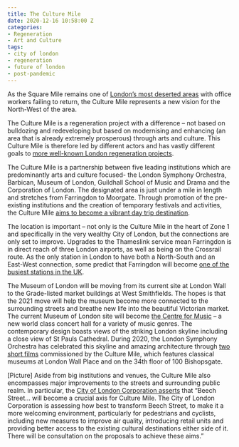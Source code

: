 ```yaml
---
title: The Culture Mile
date: 2020-12-16 10:58:00 Z
categories:
- Regeneration
- Art and Culture
tags:
- city of london
- regeneration
- future of london
- post-pandemic
---
```


As the Square Mile remains one of [London’s most deserted areas](https://www.insiderlondon.com/blog/the-future-of-londons-business-districts/) with office workers failing to return, the Culture Mile represents a new vision for the North-West of the area.

The Culture Mile is a regeneration project with a difference – not based on bulldozing and redeveloping but based on modernising and enhancing (an area that is already extremely prosperous) through arts and culture. This Culture Mile is therefore led by different actors and has vastly different goals to [more well-known London regeneration projects](https://www.insiderlondon.com/london/educational-tours/kings-cross-regeneration/).

The Culture Mile is a partnership between five leading institutions which are predominantly arts and culture focused- the London Symphony Orchestra, Barbican, Museum of London, Guildhall School of Music and Drama and the Corporation of London. The designated area is just under a mile in length and stretches from Farringdon to Moorgate. Through promotion of the pre-existing institutions and the creation of temporary festivals and activities, the Culture Mile [aims to become a vibrant day trip destination](https://www.culturemile.london/visit).

The location is important – not only is the Culture Mile in the heart of Zone 1 and specifically in the very wealthy City of London, but the connections are only set to improve. Upgrades to the Thameslink service mean Farringdon is in direct reach of three London airports, as well as being on the Crossrail route. As the only station in London to have both a North-South and an East-West connection, some predict that Farringdon will become [one of the busiest stations in the UK](https://palife.co.uk/news/culture-mile-set-to-boost-london-events-offering/). 

The Museum of London will be moving from its current site at London Wall to the Grade-listed market buildings at West Smithfields. The hopes is that the 2021 move will help the museum become more connected to the surrounding streets and breathe new life into the beautiful Victorian market. The current Museum of London site will become [the Centre for Music](https://centreformusic.culturemile.london/) – a new world class concert hall  for a variety of music genres. The contemporary design boasts views of the striking London skyline including a close view of St Pauls Cathedral. During 2020, the London Symphony Orchestra has celebrated this skyline and amazing architecture through [two short films](https://www.theguardian.com/music/2020/nov/25/short-films-locked-down-city-of-london-london-symphony-orchestra) commissioned by the Culture Mile, which features classical museums at London Wall Place and on the 34th floor of 100 Bishopsgate. 

[Picture]
Aside from big institutions and venues, the Culture Mile also encompasses major improvements to the streets and surrounding public realm. In particular, the [City of London Corporation asserts](https://news.cityoflondon.gov.uk/culture-mile--a-major-destination-for-culture-and-creativity-in-the-heart-of-the-square-mile/) that “Beech Street… will become a crucial axis for Culture Mile. The City of London Corporation is assessing how best to transform Beech Street, to make it a more welcoming environment, particularly for pedestrians and cyclists, including new measures to improve air quality, introducing retail units and providing better access to the existing cultural destinations either side of it. There will be consultation on the proposals to achieve these aims.”  
